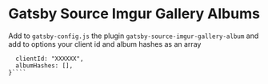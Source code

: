 # Gatsby Source Imgur Gallery Albums

Add to `gatsby-config.js` the plugin `gatsby-source-imgur-gallery-album`
and add to options your client id and album hashes as an array

```options: {
  clientId: "XXXXXX",
  albumHashes: [],
}````
